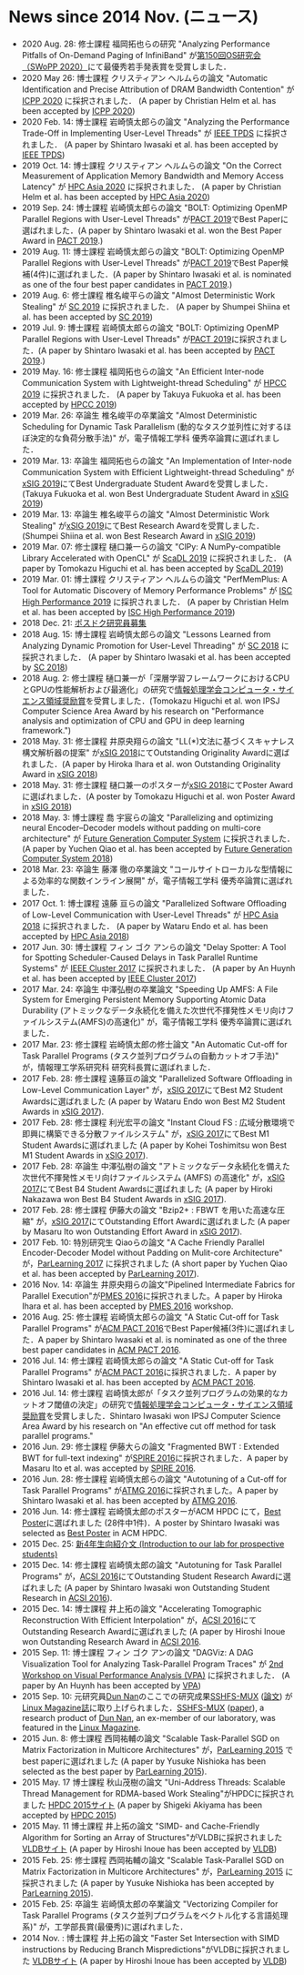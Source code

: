# News since 2014 Nov. (ニュース)

  * 2020 Aug. 28: 修士課程 福岡拓也らの研究 "Analyzing Performance Pitfalls of On-Demand Paging of InfiniBand" が[第150回OS研究会（SWoPP 2020）](http://www.ipsj.or.jp/sig/os/index.php?2020%C7%AF7%B7%EE%B8%A6%B5%E6%B2%F1)にて最優秀若手発表賞を受賞しました．
  * 2020 May  26: 博士課程 クリスティアン ヘルムらの論文 "Automatic Identification and Precise Attribution of DRAM Bandwidth Contention" が [ICPP 2020](https://jnamaral.github.io/icpp20/) に採択されました． (A paper by Christian Helm et al. has been accepted by [ICPP 2020](https://jnamaral.github.io/icpp20/)) 
  * 2020 Feb. 14: 博士課程 岩崎慎太郎らの論文 "Analyzing the Performance Trade-Off in Implementing User-Level Threads" が [IEEE TPDS](https://www.computer.org/csdl/journal/td) に採択されました． (A paper by Shintaro Iwasaki et al. has been accepted by [IEEE TPDS](https://www.computer.org/csdl/journal/td)) 
  * 2019 Oct. 14: 博士課程 クリスティアン ヘルムらの論文 "On the Correct Measurement of Application Memory Bandwidth and Memory Access Latency" が [HPC Asia 2020](http://sighpc.ipsj.or.jp/HPCAsia2020/index.html) に採択されました． (A paper by Christian Helm et al. has been accepted by [HPC Asia 2020](http://sighpc.ipsj.or.jp/HPCAsia2020/index.html)) 
  * 2019 Sep. 24: 博士課程 岩崎慎太郎らの論文 "BOLT: Optimizing OpenMP Parallel Regions with User-Level Threads" が[PACT 2019](https://pactconf.org/)でBest Paperに選ばれました．(A paper by Shintaro Iwasaki et al. won the Best Paper Award in [PACT 2019](https://pactconf.org/).) 
  * 2019 Aug. 11: 博士課程 岩崎慎太郎らの論文 "BOLT: Optimizing OpenMP Parallel Regions with User-Level Threads" が[PACT 2019](https://pactconf.org/)でBest Paper候補(4件)に選ばれました．(A paper by Shintaro Iwasaki et al. is nominated as one of the four best paper candidates in [PACT 2019](https://pactconf.org/).) 
  * 2019 Aug. 6: 修士課程 椎名峻平らの論文 "Almost Deterministic Work Stealing" が [SC 2019](https://sc19.supercomputing.org/) に採択されました． (A paper by Shumpei Shiina et al. has been accepted by [SC 2019](https://sc19.supercomputing.org/)) 
  * 2019 Jul. 9: 博士課程 岩崎慎太郎らの論文 "BOLT: Optimizing OpenMP Parallel Regions with User-Level Threads" が[PACT 2019](https://pactconf.org/)に採択されました．(A paper by Shintaro Iwasaki et al. has been accepted by [PACT 2019](https://pactconf.org/).) 
  * 2019 May. 16: 修士課程 福岡拓也らの論文 "An Efficient Inter-node Communication System with Lightweight-thread Scheduling" が [HPCC 2019](http://csee.hnu.edu.cn/hpcc2019/) に採択されました． (A paper by Takuya Fukuoka et al. has been accepted by [HPCC 2019](http://csee.hnu.edu.cn/hpcc2019/)) 
  * 2019 Mar. 26: 卒論生 椎名峻平の卒業論文 "Almost Deterministic Scheduling for Dynamic Task Parallelism (動的なタスク並列性に対するほぼ決定的な負荷分散手法)" が，電子情報工学科 優秀卒論賞に選ばれました． 
  * 2019 Mar. 13: 卒論生 福岡拓也らの論文 "An Implementation of Inter-node Communication System with Efficient Lightweight-thread Scheduling" が[xSIG 2019](http://xsig.hpcc.jp/2019/)にてBest Undergraduate Student Awardを受賞しました． (Takuya Fukuoka et al. won Best Undergraduate Student Award in [xSIG 2019](http://xsig.hpcc.jp/2019/)) 
  * 2019 Mar. 13: 卒論生 椎名峻平らの論文 "Almost Deterministic Work Stealing" が[xSIG 2019](http://xsig.hpcc.jp/2019/)にてBest Research Awardを受賞しました． (Shumpei Shiina et al. won Best Research Award in [xSIG 2019](http://xsig.hpcc.jp/2019/)) 
  * 2019 Mar. 07: 修士課程 樋口兼一らの論文 "ClPy: A NumPy-compatible Library Accelerated with OpenCL" が [ScaDL 2019](https://sites.google.com/site/scadlworkshop/) に採択されました． (A paper by Tomokazu Higuchi et al. has been accepted by [ScaDL 2019](https://sites.google.com/site/scadlworkshop/)) 
  * 2019 Mar. 01: 博士課程 クリスティアン ヘルムらの論文 "PerfMemPlus: A Tool for Automatic Discovery of Memory Performance Problems" が [ISC High Performance 2019](https://www.isc-hpc.com/) に採択されました． (A paper by Christian Helm et al. has been accepted by [ISC High Performance 2019](https://www.isc-hpc.com/)) 
  * 2018 Dec. 21: [ポスドク研究員募集](posdoc_nedo_2018.md)
  * 2018 Aug. 15: 博士課程 岩崎慎太郎らの論文 "Lessons Learned from Analyzing Dynamic Promotion for User-Level Threading" が [SC 2018](https://sc18.supercomputing.org/) に採択されました． (A paper by Shintaro Iwasaki et al. has been accepted by [SC 2018](https://sc18.supercomputing.org/)) 
  * 2018 Aug. 2: 修士課程 樋口兼一が「深層学習フレームワークにおけるCPUとGPUの性能解析および最適化」の研究で[情報処理学会コンピュータ・サイエンス領域奨励賞](https://www.ipsj.or.jp/award/cs-award-2018.html)を受賞しました．(Tomokazu Higuchi et al. won IPSJ Computer Science Area Award by his research on "Performance analysis and optimization of CPU and GPU in deep learning framework.") 
  * 2018 May. 31: 修士課程 井原央翔らの論文 "LL(*)文法に基づくスキャナレス構文解析器の提案" が[xSIG 2018](http://xsig.hpcc.jp/2018/)にてOutstanding Originality Awardに選ばれました．(A paper by Hiroka Ihara et al. won Outstanding Originality Award in [xSIG 2018](http://xsig.hpcc.jp/2018/)) 
  * 2018 May. 31: 修士課程 樋口兼一のポスターが[xSIG 2018](http://xsig.hpcc.jp/2018/)にてPoster Awardに選ばれました．(A poster by Tomokazu Higuchi et al. won Poster Award in [xSIG 2018](http://xsig.hpcc.jp/2018/)) 
  * 2018 May. 3: 博士課程 喬 宇宸らの論文 "Parallelizing and optimizing neural Encoder–Decoder models without padding on multi-core architecture" が [Future Generation Computer System](https://www.sciencedirect.com/science/article/pii/S0167739X17318150) に採択されました． (A paper by Yuchen Qiao et al. has been accepted by [Future Generation Computer System 2018](https://www.sciencedirect.com/science/article/pii/S0167739X17318150)) 
  * 2018 Mar. 23: 卒論生 藤澤 徹の卒業論文 "コールサイトローカルな型情報による効率的な関数インライン展開" が，電子情報工学科 優秀卒論賞に選ばれました． 
  * 2017 Oct. 1: 博士課程 遠藤 亘らの論文 "Parallelized Software Offloading of Low-Level Communication with User-Level Threads" が [HPC Asia 2018](http://sighpc.ipsj.or.jp/HPCAsia2018/) に採択されました． (A paper by Wataru Endo et al. has been accepted by [HPC Asia 2018](http://sighpc.ipsj.or.jp/HPCAsia2018/)) 
  * 2017 Jun. 30: 博士課程 フィン ゴク アンらの論文 "Delay Spotter: A Tool for Spotting Scheduler-Caused Delays in Task Parallel Runtime Systems" が [IEEE Cluster 2017](https://cluster17.github.io/) に採択されました． (A paper by An Huynh et al. has been accepted by [IEEE Cluster 2017](https://cluster17.github.io/)) 
  * 2017 Mar. 24: 卒論生 中澤弘樹の卒業論文 "Speeding Up AMFS: A File System for Emerging Persistent Memory Supporting Atomic Data Durability (アトミックなデータ永続化を備えた次世代不揮発性メモリ向けファイルシステム(AMFS)の高速化)" が，電子情報工学科 優秀卒論賞に選ばれました． 
  * 2017 Mar. 23: 修士課程 岩崎慎太郎の修士論文 "An Automatic Cut-off for Task Parallel Programs (タスク並列プログラムの自動カットオフ手法)" が，情報理工学系研究科 研究科長賞に選ばれました． 
  * 2017 Feb. 28: 修士課程 遠藤亘の論文 "Parallelized Software Offloading in Low-Level Communication Layer" が，[xSIG 2017](http://xsig.hpcc.jp/)にてBest M2 Student Awardsに選ばれました (A paper by Wataru Endo won Best M2 Student Awards in [xSIG 2017](http://xsig.hpcc.jp/en/)). 
  * 2017 Feb. 28: 修士課程 利光宏平の論文 "Instant Cloud FS : 広域分散環境で即興に構築できる分散ファイルシステム" が，[xSIG 2017](http://xsig.hpcc.jp/)にてBest M1 Student Awardsに選ばれました (A paper by Kohei Toshimitsu won Best M1 Student Awards in [xSIG 2017](http://xsig.hpcc.jp/en/)). 
  * 2017 Feb. 28: 卒論生 中澤弘樹の論文 "アトミックなデータ永続化を備えた次世代不揮発性メモリ向けファイルシステム (AMFS) の高速化" が，[xSIG 2017](http://xsig.hpcc.jp/)にてBest B4 Student Awardsに選ばれました (A paper by Hiroki Nakazawa won Best B4 Student Awards in [xSIG 2017](http://xsig.hpcc.jp/en/)). 
  * 2017 Feb. 28: 修士課程 伊藤大の論文 "Bzip2+ : FBWT を用いた高速な圧縮" が，[xSIG 2017](http://xsig.hpcc.jp/)にてOutstanding Effort Awardに選ばれました (A paper by Masaru Ito won Outstanding Effort Award in [xSIG 2017](http://xsig.hpcc.jp/en/)). 
  * 2017 Feb. 10: 特別研究生 Qiaoらの論文 "A Cache Friendly Parallel Encoder-Decoder Model without Padding on Mulit-core Architecture" が，[ParLearning 2017](http://parlearning.ecs.fullerton.edu/) に採択されました (A short paper by Yuchen Qiao et al. has been accepted by [ParLearning 2017](http://parlearning.ecs.fullerton.edu/)). 
  * 2016 Nov. 14: 卒論生 井原央翔らの論文"Pipelined Intermediate Fabrics for Parallel Execution"が[PMES 2016](https://sites.google.com/site/2016pmes/)に採択されました。A paper by Hiroka Ihara et al. has been accepted by [PMES 2016](https://sites.google.com/site/2016pmes/) workshop. 
  * 2016 Aug. 25: 修士課程 岩崎慎太郎らの論文 "A Static Cut-off for Task Parallel Programs" が[ACM PACT 2016](http://pactconf.org/program/#Papers)でBest Paper候補(3件)に選ばれました．A paper by Shintaro Iwasaki et al. is nominated as one of the three best paper candidates in [ACM PACT 2016](http://pactconf.org/program/#Papers). 
  * 2016 Jul. 14: 修士課程 岩崎慎太郎らの論文 "A Static Cut-off for Task Parallel Programs" が[ACM PACT 2016](http://pactconf.org/program/#Papers)に採択されました．A paper by Shintaro Iwasaki et al. has been accepted by [ACM PACT 2016](http://pactconf.org/program/#Papers). 
  * 2016 Jul. 14: 修士課程 岩崎慎太郎が「タスク並列プログラムの効果的なカットオフ閾値の決定」の研究で[情報処理学会コンピュータ・サイエンス領域奨励賞](http://www.ipsj.or.jp/award/cs-award-2016.html)を受賞しました．Shintaro Iwasaki won IPSJ Computer Science Area Award by his research on "An effective cut off method for task parallel programs." 
  * 2016 Jun. 29: 修士課程 伊藤大らの論文 "Fragmented BWT : Extended BWT for full-text indexing" が[SPIRE 2016](https://sites.google.com/site/spire2016jp/accepted-papers)に採択されました．A paper by Masaru Ito et al. was accepted by [SPIRE 2016](https://sites.google.com/site/spire2016jp/accepted-papers). 
  * 2016 Jun. 28: 修士課程 岩崎慎太郎らの論文 "Autotuning of a Cut-off for Task Parallel Programs" が[ATMG 2016](http://atrg.jp/atmg/2016/)に採択されました。A paper by Shintaro Iwasaki et al. has been accepted by [ATMG 2016](http://atrg.jp/atmg/2016/). 
  * 2016 Jun. 14: 修士課程 岩崎慎太郎のポスターがACM HPDC にて，[Best Poster](http://www.hpdc.org/2016/awards/best-paper-award/)に選ばれました (28件中1件)．A poster by Shintaro Iwasaki was selected as [Best Poster](http://www.hpdc.org/2016/awards/best-paper-award/) in ACM HPDC. 
  * 2015 Dec. 25: [新4年生向紹介文 (Introduction to our lab for prospective students)](新4年生向紹介文.md)
  * 2015 Dec. 14: 修士課程 岩崎慎太郎の論文 "Autotuning for Task Parallel Programs" が，[ACSI 2016](http://acsi.hpcc.jp/2016/)にてOutstanding Student Research Awardに選ばれました (A paper by Shintaro Iwasaki won Outstanding Student Research in [ACSI 2016](http://acsi.hpcc.jp/2016/)). 
  * 2015 Dec. 14: 博士課程 井上拓の論文 "Accelerating Tomographic Reconstruction With Efficient Interpolation" が，[ACSI 2016](http://acsi.hpcc.jp/2016/)にてOutstanding Research Awardに選ばれました (A paper by Hiroshi Inoue won Outstanding Research Award in [ACSI 2016](http://acsi.hpcc.jp/2016/). 
  * 2015 Sep. 11: 博士課程 フィン ゴク アンの論文 "DAGViz: A DAG Visualization Tool for Analyzing Task-Parallel Program Traces" が [2nd Workshop on Visual Performance Analysis (VPA)](http://cedmav.com/events/vpa-2015.html) に採択されました． (A paper by An Huynh has been accepted by [VPA](http://cedmav.com/events/vpa-2015.html)) 
  * 2015 Sep. 10: 元研究員[Dun Nan](http://www.cs.uchicago.edu/people/dun)のここでの研究成果[SSHFS-MUX](https://github.com/qnu/sshfsmux) ([論文](http://dl.acm.org/citation.cfm?id=1577903)) が[Linux Magazine誌](http://www.linux-magazine.com/Issues/2014/165/SSHFS-MUX)に取り上げられました．[SSHFS-MUX](https://github.com/qnu/sshfsmux) ([paper](http://dl.acm.org/citation.cfm?id=1577903)), a research product of [Dun Nan](http://www.cs.uchicago.edu/people/dun), an ex-member of our laboratory, was featured in the [Linux Magazine](http://www.linux-magazine.com/Issues/2014/165/SSHFS-MUX). 
  * 2015 Jun. 8: 修士課程 西岡祐輔の論文 "Scalable Task-Parallel SGD on Matrix Factorization in Multicore Architectures" が，[ParLearning 2015](http://www.usc.edu/dept/engineering/parlearning/) でbest paperに選ばれました (A paper by Yusuke Nishioka has been selected as the best paper by [ParLearning 2015](http://www.usc.edu/dept/engineering/parlearning/)). 
  * 2015 May. 17 博士課程 秋山茂樹の論文 "Uni-Address Threads: Scalable Thread Management for RDMA-based Work Stealing"がHPDCに採択されました [HPDC 2015サイト](http://www.hpdc.org/2015/) (A paper by Shigeki Akiyama has been accepted by [HPDC 2015](http://www.hpdc.org/2015/)) 
  * 2015 May. 11 博士課程 井上拓の論文 "SIMD- and Cache-Friendly Algorithm for Sorting an Array of Structures"がVLDBに採択されました [VLDBサイト](http://www.vldb.org/pvldb/vol8.html) (A paper by Hiroshi Inoue has been accepted by [VLDB](http://www.vldb.org/pvldb/vol8.html)) 
  * 2015 Feb. 25: 修士課程 西岡祐輔の論文 "Scalable Task-Parallel SGD on Matrix Factorization in Multicore Architectures" が，[ParLearning 2015](http://www.usc.edu/dept/engineering/parlearning/) に採択されました (A paper by Yusuke Nishioka has been accepted by [ParLearning 2015](http://www.usc.edu/dept/engineering/parlearning/)). 
  * 2015 Feb. 25: 卒論生 岩崎慎太郎の卒業論文 "Vectorizing Compiler for Task Parallel Programs (タスク並列プログラムをベクトル化する言語処理系)" が，工学部長賞(最優秀)に選ばれました． 
  * 2014 Nov. : 博士課程 井上拓の論文 "Faster Set Intersection with SIMD instructions by Reducing Branch Mispredictions"がVLDBに採択されました [VLDBサイト](http://www.vldb.org/pvldb/vol8.html) (A paper by Hiroshi Inoue has been accepted by [VLDB](http://www.vldb.org/pvldb/vol8.html)) 
